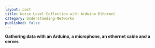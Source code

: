 ```yaml
---
layout: post
title: Noise Level Collection with Arduino Ethernet
category: Understanding-Networks
published: false
---
```


**Gathering data with an Arduino, a microphone, an ethernet cable and a server.**


